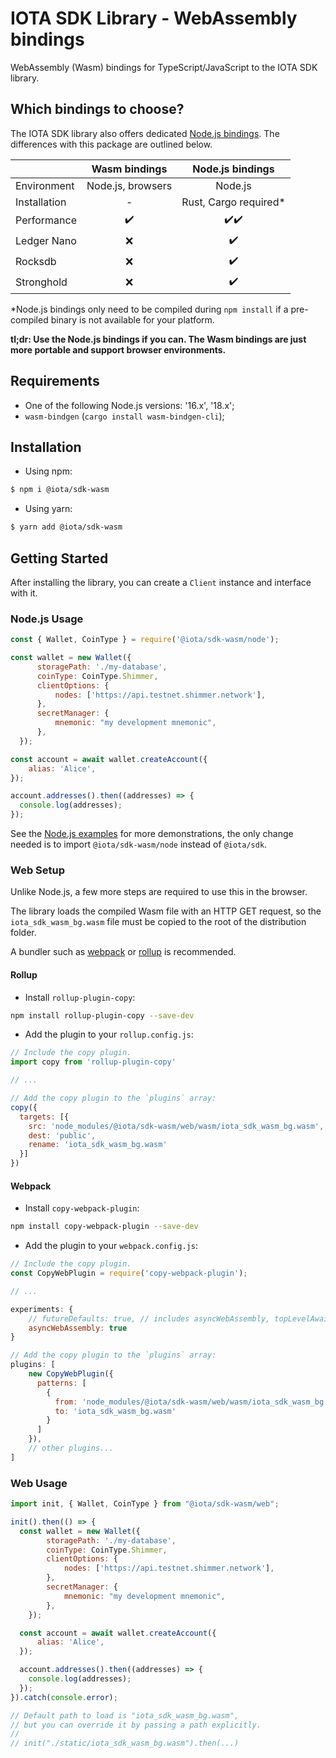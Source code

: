 # IOTA SDK Library - WebAssembly bindings

WebAssembly (Wasm) bindings for TypeScript/JavaScript to the IOTA SDK library.

## Which bindings to choose?

The IOTA SDK library also offers dedicated [Node.js bindings](../nodejs). The differences with this package are outlined below.

|               |   Wasm bindings   |   Node.js bindings    |
|:--------------|:-----------------:|:---------------------:|
| Environment   | Node.js, browsers |        Node.js        |
| Installation  |         -         | Rust, Cargo required* |
| Performance   |        ✔️          |          ✔️✔️           |
| Ledger Nano   |        ❌         |          ✔️            |
| Rocksdb       |        ❌         |          ✔️            |
| Stronghold    |        ❌         |          ✔️            |

*Node.js bindings only need to be compiled during `npm install` if a pre-compiled binary is not available for your platform.

**tl;dr: Use the Node.js bindings if you can. The Wasm bindings are just more portable and support browser environments.** 

## Requirements

- One of the following Node.js versions: '16.x', '18.x';
- `wasm-bindgen` (`cargo install wasm-bindgen-cli`);

## Installation

- Using npm:

```bash
$ npm i @iota/sdk-wasm
```

- Using yarn:

```bash
$ yarn add @iota/sdk-wasm
```

## Getting Started

After installing the library, you can create a `Client` instance and interface with it.

### Node.js Usage

```javascript
const { Wallet, CoinType } = require('@iota/sdk-wasm/node');

const wallet = new Wallet({
      storagePath: './my-database',
      coinType: CoinType.Shimmer,
      clientOptions: {
          nodes: ['https://api.testnet.shimmer.network'],
      },
      secretManager: {
          mnemonic: "my development mnemonic",
      },
  });

const account = await wallet.createAccount({
    alias: 'Alice',
});

account.addresses().then((addresses) => {
  console.log(addresses);
});
```

See the [Node.js examples](../nodejs/examples) for more demonstrations, the only change needed is to import `@iota/sdk-wasm/node` instead of `@iota/sdk`.

### Web Setup

Unlike Node.js, a few more steps are required to use this in the browser.

The library loads the compiled Wasm file with an HTTP GET request, so the `iota_sdk_wasm_bg.wasm` file must be copied to the root of the distribution folder.

A bundler such as [webpack](https://webpack.js.org/) or [rollup](https://rollupjs.org/) is recommended.

#### Rollup

- Install `rollup-plugin-copy`:

```bash
npm install rollup-plugin-copy --save-dev
```

- Add the plugin to your `rollup.config.js`:

```js
// Include the copy plugin.
import copy from 'rollup-plugin-copy'

// ...

// Add the copy plugin to the `plugins` array:
copy({
  targets: [{
    src: 'node_modules/@iota/sdk-wasm/web/wasm/iota_sdk_wasm_bg.wasm',
    dest: 'public',
    rename: 'iota_sdk_wasm_bg.wasm'
  }]
})
```

#### Webpack

- Install `copy-webpack-plugin`:

```bash
npm install copy-webpack-plugin --save-dev
```

- Add the plugin to your `webpack.config.js`:

```js
// Include the copy plugin.
const CopyWebPlugin = require('copy-webpack-plugin');

// ...

experiments: {
    // futureDefaults: true, // includes asyncWebAssembly, topLevelAwait etc.
    asyncWebAssembly: true
}

// Add the copy plugin to the `plugins` array:
plugins: [
    new CopyWebPlugin({
      patterns: [
        {
          from: 'node_modules/@iota/sdk-wasm/web/wasm/iota_sdk_wasm_bg.wasm',
          to: 'iota_sdk_wasm_bg.wasm'
        }
      ]
    }),
    // other plugins...
]
```

### Web Usage

```javascript
import init, { Wallet, CoinType } from "@iota/sdk-wasm/web";

init().then(() => {
  const wallet = new Wallet({
        storagePath: './my-database',
        coinType: CoinType.Shimmer,
        clientOptions: {
            nodes: ['https://api.testnet.shimmer.network'],
        },
        secretManager: {
            mnemonic: "my development mnemonic",
        },
    });

  const account = await wallet.createAccount({
      alias: 'Alice',
  });

  account.addresses().then((addresses) => {
    console.log(addresses);
  });
}).catch(console.error);

// Default path to load is "iota_sdk_wasm_bg.wasm", 
// but you can override it by passing a path explicitly.
//
// init("./static/iota_sdk_wasm_bg.wasm").then(...)
```
